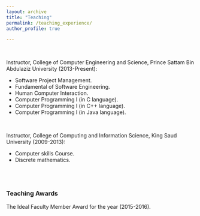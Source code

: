 ```yaml
---
layout: archive
title: "Teaching"
permalink: /teaching_experience/
author_profile: true

---
```

<br /> 

Instructor, College of Computer Engineering and Science, Prince Sattam Bin Abdulaziz University (2013-Present):
- Software Project Management.
- Fundamental of Software Engineering.
- Human Computer Interaction.
- Computer Programming I (in C language).
- Computer Programming I (in C++ language).
- Computer Programming I (in Java language).
<br /> 

Instructor, College of Computing and Information Science, King Saud University (2009-2013):
- Computer skills Course.
- Discrete mathematics.
<br /> 
<br /> 

### Teaching Awards

The Ideal Faculty Member Award for the year (2015-2016).
